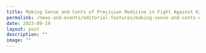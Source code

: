 ```yaml
---
title: Making Sense and Cents of Precision Medicine in Fight Against Kidney Failures
permalink: /news-and-events/editorial-features/making-sense-and-cents-of-precision-medicine/
date: 2023-09-19
layout: post
description: ""
image: ""
---
```

